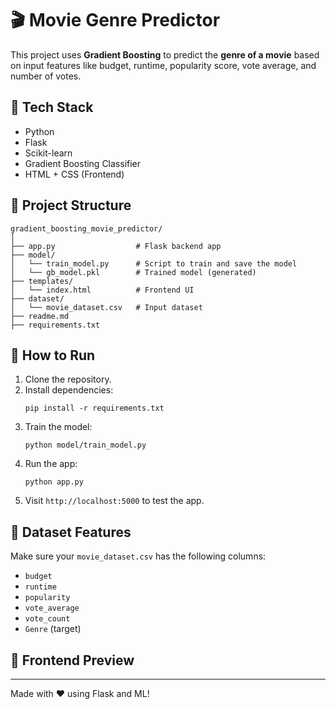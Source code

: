 # 🎬 Movie Genre Predictor

This project uses **Gradient Boosting** to predict the **genre of a movie** based on input features like budget, runtime, popularity score, vote average, and number of votes.

## 🔧 Tech Stack

- Python
- Flask
- Scikit-learn
- Gradient Boosting Classifier
- HTML + CSS (Frontend)

## 📁 Project Structure

```
gradient_boosting_movie_predictor/
│
├── app.py                  # Flask backend app
├── model/
│   └── train_model.py      # Script to train and save the model
│   └── gb_model.pkl        # Trained model (generated)
├── templates/
│   └── index.html          # Frontend UI
├── dataset/
│   └── movie_dataset.csv   # Input dataset
├── readme.md
├── requirements.txt
```

## 🚀 How to Run

1. Clone the repository.
2. Install dependencies:
   ```
   pip install -r requirements.txt
   ```
3. Train the model:
   ```
   python model/train_model.py
   ```
4. Run the app:
   ```
   python app.py
   ```
5. Visit `http://localhost:5000` to test the app.

## 📌 Dataset Features

Make sure your `movie_dataset.csv` has the following columns:

- `budget`
- `runtime`
- `popularity`
- `vote_average`
- `vote_count`
- `Genre` (target)

## 🎨 Frontend Preview

<!-- Place frontend screenshot here -->

---

Made with ❤️ using Flask and ML!
